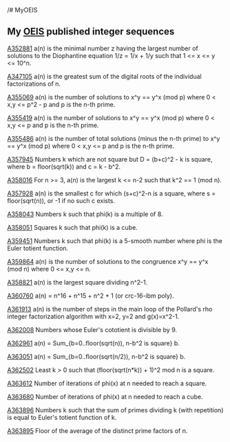 /# MyOEIS
## My [OEIS](https://oeis.org) published integer sequences ##

[A352881](https://oeis.org/A352881)		a(n) is the minimal number z having the largest number of solutions to the Diophantine equation 1/z = 1/x + 1/y such that 1 <= x <= y <= 10^n.

[A347105](https://oeis.org/A347105)		a(n) is the greatest sum of the digital roots of the individual factorizations of n.

[A355069](https://oeis.org/A355069)		a(n) is the number of solutions to x^y == y^x (mod p) where 0 < x,y <= p^2 - p and p is the n-th prime.

[A355419](https://oeis.org/A355419)		a(n) is the number of solutions to x^y == y^x (mod p) where 0 < x,y <= p and p is the n-th prime.

[A355486](https://oeis.org/A355486)		a(n) is the number of total solutions (minus the n-th prime) to x^y == y^x (mod p) where 0 < x,y <= p and p is the n-th prime.

[A357945](https://oeis.org/A357945)		Numbers k which are not square but D = (b+c)^2 - k is square, where b = floor(sqrt(k)) and c = k - b^2.	

[A358016](https://oeis.org/A358016)   For n >= 3, a(n) is the largest k <= n-2 such that k^2 == 1 (mod n).

[A357928](https://oeis.org/A357928)   a(n) is the smallest c for which (s+c)^2-n is a square, where s = floor(sqrt(n)), or -1 if no such c exists.

[A358043](https://oeis.org/A358043)		Numbers k such that phi(k) is a multiple of 8.

[A358051](https://oeis.org/A358051)   Squares k such that phi(k) is a cube.

[A359451](https://oeis.org/A359415)   Numbers k such that phi(k) is a 5-smooth number where phi is the Euler totient function.

[A359864](https://oeis.org/A359864)   a(n) is the number of solutions to the congruence x^y == y^x (mod n) where 0 <= x,y <= n.

[A358821](https://oeis.org/A358821)   a(n) is the largest square dividing n^2-1.

[A360760](https://oeis.org/A360760)   a(n) = n^16 + n^15 + n^2 + 1 (or crc-16-ibm poly).

[A361913](https://oeis.org/A361913)		a(n) is the number of steps in the main loop of the Pollard's rho integer factorization algorithm with x=2, y=2 and g(x)=x^2-1.

[A362008](https://oeis.org/A362008)   Numbers whose Euler's cototient is divisible by 9.

[A362961](https://oeis.org/A362961)   a(n) = Sum_{b=0..floor(sqrt(n)), n-b^2 is square} b.

[A363051](https://oeis.org/A363051)		a(n) = Sum_{b=0..floor(sqrt(n/2)), n-b^2 is square} b.

[A362502](https://oeis.org/A362502)   Least k > 0 such that (floor(sqrt(n*k)) + 1)^2 mod n is a square.

[A363612](https://oeis.org/A363612)		Number of iterations of phi(x) at n needed to reach a square.

[A363680](https://oeis.org/A363680)   Number of iterations of phi(x) at n needed to reach a cube.

[A363896](https://oeis.org/A363896)		Numbers k such that the sum of primes dividing k (with repetition) is equal to Euler's totient function of k.

[A363895](https://oeis.org/A363895)	Floor of the average of the distinct prime factors of n.
